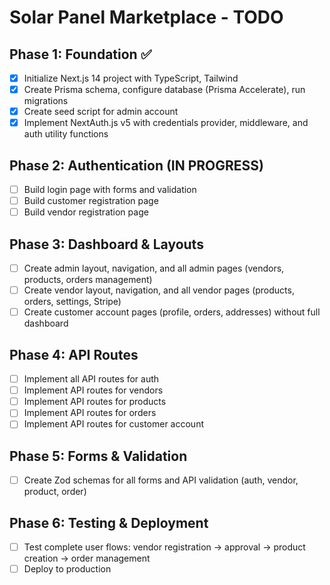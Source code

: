 # Solar Panel Marketplace - TODO

## Phase 1: Foundation ✅
- [x] Initialize Next.js 14 project with TypeScript, Tailwind
- [x] Create Prisma schema, configure database (Prisma Accelerate), run migrations
- [x] Create seed script for admin account
- [x] Implement NextAuth.js v5 with credentials provider, middleware, and auth utility functions

## Phase 2: Authentication (IN PROGRESS)
- [ ] Build login page with forms and validation
- [ ] Build customer registration page
- [ ] Build vendor registration page

## Phase 3: Dashboard & Layouts
- [ ] Create admin layout, navigation, and all admin pages (vendors, products, orders management)
- [ ] Create vendor layout, navigation, and all vendor pages (products, orders, settings, Stripe)
- [ ] Create customer account pages (profile, orders, addresses) without full dashboard

## Phase 4: API Routes
- [ ] Implement all API routes for auth
- [ ] Implement API routes for vendors
- [ ] Implement API routes for products
- [ ] Implement API routes for orders
- [ ] Implement API routes for customer account

## Phase 5: Forms & Validation
- [ ] Create Zod schemas for all forms and API validation (auth, vendor, product, order)

## Phase 6: Testing & Deployment
- [ ] Test complete user flows: vendor registration → approval → product creation → order management
- [ ] Deploy to production

